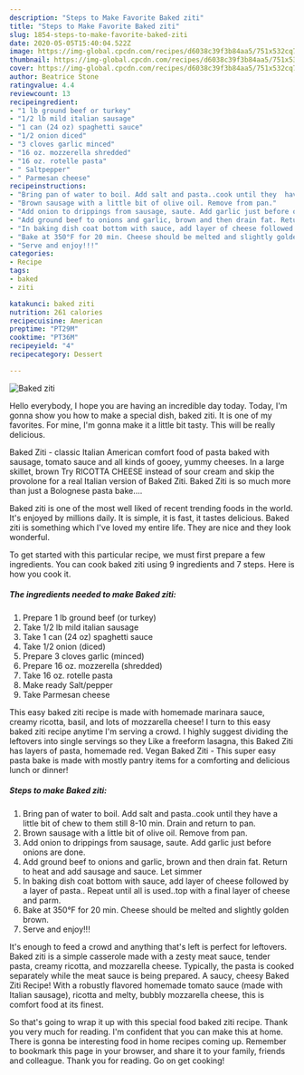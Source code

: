 ```yaml
---
description: "Steps to Make Favorite Baked ziti"
title: "Steps to Make Favorite Baked ziti"
slug: 1854-steps-to-make-favorite-baked-ziti
date: 2020-05-05T15:40:04.522Z
image: https://img-global.cpcdn.com/recipes/d6038c39f3b84aa5/751x532cq70/baked-ziti-recipe-main-photo.jpg
thumbnail: https://img-global.cpcdn.com/recipes/d6038c39f3b84aa5/751x532cq70/baked-ziti-recipe-main-photo.jpg
cover: https://img-global.cpcdn.com/recipes/d6038c39f3b84aa5/751x532cq70/baked-ziti-recipe-main-photo.jpg
author: Beatrice Stone
ratingvalue: 4.4
reviewcount: 13
recipeingredient:
- "1 lb ground beef or turkey"
- "1/2 lb mild italian sausage"
- "1 can (24 oz) spaghetti sauce"
- "1/2 onion diced"
- "3 cloves garlic minced"
- "16 oz. mozzerella shredded"
- "16 oz. rotelle pasta"
- " Saltpepper"
- " Parmesan cheese"
recipeinstructions:
- "Bring pan of water to boil. Add salt and pasta..cook until they  have a little bit of chew to them still 8-10 min. Drain and return to pan."
- "Brown sausage with a little bit of olive oil. Remove from pan."
- "Add onion to drippings from sausage, saute. Add garlic just before onions are done."
- "Add ground beef to onions and garlic, brown and then drain fat. Return to heat and add sausage and sauce. Let simmer"
- "In baking dish coat bottom with sauce, add layer of cheese followed by a layer of pasta.. Repeat until all is used..top with a final layer of cheese and parm."
- "Bake at 350°F for 20 min. Cheese should be melted and slightly golden brown."
- "Serve and enjoy!!!"
categories:
- Recipe
tags:
- baked
- ziti

katakunci: baked ziti 
nutrition: 261 calories
recipecuisine: American
preptime: "PT29M"
cooktime: "PT36M"
recipeyield: "4"
recipecategory: Dessert

---
```



![Baked ziti](https://img-global.cpcdn.com/recipes/d6038c39f3b84aa5/751x532cq70/baked-ziti-recipe-main-photo.jpg)

Hello everybody, I hope you are having an incredible day today. Today, I'm gonna show you how to make a special dish, baked ziti. It is one of my favorites. For mine, I'm gonna make it a little bit tasty. This will be really delicious.

Baked Ziti - classic Italian American comfort food of pasta baked with sausage, tomato sauce and all kinds of gooey, yummy cheeses. In a large skillet, brown Try RICOTTA CHEESE instead of sour cream and skip the provolone for a real Italian version of Baked Ziti. Baked Ziti is so much more than just a Bolognese pasta bake….

Baked ziti is one of the most well liked of recent trending foods in the world. It's enjoyed by millions daily. It is simple, it is fast, it tastes delicious. Baked ziti is something which I've loved my entire life. They are nice and they look wonderful.


To get started with this particular recipe, we must first prepare a few ingredients. You can cook baked ziti using 9 ingredients and 7 steps. Here is how you cook it.

<!--inarticleads1-->

##### The ingredients needed to make Baked ziti:

1. Prepare 1 lb ground beef (or turkey)
1. Take 1/2 lb mild italian sausage
1. Take 1 can (24 oz) spaghetti sauce
1. Take 1/2 onion (diced)
1. Prepare 3 cloves garlic (minced)
1. Prepare 16 oz. mozzerella (shredded)
1. Take 16 oz. rotelle pasta
1. Make ready  Salt/pepper
1. Take  Parmesan cheese


This easy baked ziti recipe is made with homemade marinara sauce, creamy ricotta, basil, and lots of mozzarella cheese! I turn to this easy baked ziti recipe anytime I&#39;m serving a crowd. I highly suggest dividing the leftovers into single servings so they Like a freeform lasagna, this Baked Ziti has layers of pasta, homemade red. Vegan Baked Ziti - This super easy pasta bake is made with mostly pantry items for a comforting and delicious lunch or dinner! 

<!--inarticleads2-->

##### Steps to make Baked ziti:

1. Bring pan of water to boil. Add salt and pasta..cook until they  have a little bit of chew to them still 8-10 min. Drain and return to pan.
1. Brown sausage with a little bit of olive oil. Remove from pan.
1. Add onion to drippings from sausage, saute. Add garlic just before onions are done.
1. Add ground beef to onions and garlic, brown and then drain fat. Return to heat and add sausage and sauce. Let simmer
1. In baking dish coat bottom with sauce, add layer of cheese followed by a layer of pasta.. Repeat until all is used..top with a final layer of cheese and parm.
1. Bake at 350°F for 20 min. Cheese should be melted and slightly golden brown.
1. Serve and enjoy!!!


It&#39;s enough to feed a crowd and anything that&#39;s left is perfect for leftovers. Baked ziti is a simple casserole made with a zesty meat sauce, tender pasta, creamy ricotta, and mozzarella cheese. Typically, the pasta is cooked separately while the meat sauce is being prepared. A saucy, cheesy Baked Ziti Recipe! With a robustly flavored homemade tomato sauce (made with Italian sausage), ricotta and melty, bubbly mozzarella cheese, this is comfort food at its finest. 

So that's going to wrap it up with this special food baked ziti recipe. Thank you very much for reading. I'm confident that you can make this at home. There is gonna be interesting food in home recipes coming up. Remember to bookmark this page in your browser, and share it to your family, friends and colleague. Thank you for reading. Go on get cooking!
